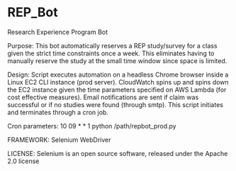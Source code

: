 # REP_Bot
Research Experience Program Bot

Purpose: 
This bot automatically reserves a REP study/survey for a class given the strict time constraints once a week. 
This eliminates having to manually reserve the study at the small time window since space is limited.

Design:
Script executes automation on a headless Chrome browser inside a Linux EC2 CLI instance (prod server). 
CloudWatch spins up and spins down the EC2 instance given the time parameters specified on AWS Lambda (for cost effective measures).
Email notifications are sent if claim was successful or if no studies were found (through smtp).
This script initiates and terminates through a cron job.

Cron parameters: 10 09 * * 1 python /path/repbot_prod.py

FRAMEWORK: Selenium WebDriver

LICENSE: Selenium is an open source software, released under the Apache 2.0 license
